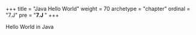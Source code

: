 +++
title = "Java Hello World"
weight = 70
archetype = "chapter"
ordinal = "7.J"
pre = "<b>7.J </b>"
+++


Hello World in Java
